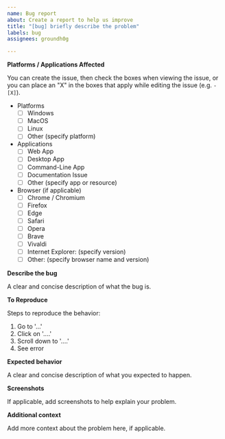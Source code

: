 ```yaml
---
name: Bug report
about: Create a report to help us improve
title: "[bug] briefly describe the problem"
labels: bug
assignees: groundh0g

---
```


**Platforms / Applications Affected**

You can create the issue, then check the boxes when viewing the issue, or you can place an "X" in the boxes that apply while editing the issue (e.g. `- [X]`).

- Platforms
  - [ ] Windows
  - [ ] MacOS
  - [ ] Linux
  - [ ] Other (specify platform)

- Applications
  - [ ] Web App
  - [ ] Desktop App
  - [ ] Command-Line App
  - [ ] Documentation Issue
  - [ ] Other (specify app or resource)

- Browser (if applicable)
  - [ ] Chrome / Chromium
  - [ ] Firefox
  - [ ] Edge
  - [ ] Safari
  - [ ] Opera
  - [ ] Brave
  - [ ] Vivaldi
  - [ ] Internet Explorer: (specify version)
  - [ ] Other: (specify browser name and version)

**Describe the bug**

A clear and concise description of what the bug is.

**To Reproduce**

Steps to reproduce the behavior:

1. Go to '...'
2. Click on '....'
3. Scroll down to '....'
4. See error

**Expected behavior**

A clear and concise description of what you expected to happen.

**Screenshots**

If applicable, add screenshots to help explain your problem.

**Additional context**

Add more context about the problem here, if applicable.
